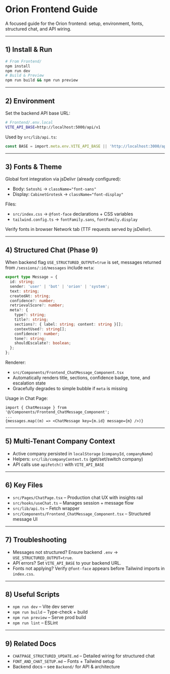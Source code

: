 # Orion Frontend Guide

A focused guide for the Orion frontend: setup, environment, fonts, structured chat, and API wiring.

---

## 1) Install & Run

```bash
# From Frontend/
npm install
npm run dev
# Build & Preview
npm run build && npm run preview
```

---

## 2) Environment

Set the backend API base URL:

```bash
# Frontend/.env.local
VITE_API_BASE=http://localhost:5000/api/v1
```

Used by `src/lib/api.ts`:
```ts
const BASE = import.meta.env.VITE_API_BASE || 'http://localhost:3000/api/v1';
```

---

## 3) Fonts & Theme

Global font integration via jsDelivr (already configured):

- Body: `Satoshi` → `className="font-sans"`
- Display: `CabinetGrotesk` → `className="font-display"`

Files:
- `src/index.css` → `@font-face` declarations + CSS variables
- `tailwind.config.ts` → `fontFamily.sans`, `fontFamily.display`

Verify fonts in browser Network tab (TTF requests served by jsDelivr).

---

## 4) Structured Chat (Phase 9)

When backend flag `USE_STRUCTURED_OUTPUT=true` is set, messages returned from `/sessions/:id/messages` include `meta`:

```ts
export type Message = {
  id: string;
  sender: 'user' | 'bot' | 'orion' | 'system';
  text: string;
  createdAt: string;
  confidence?: number;
  retrievalScore?: number;
  meta?: {
    type?: string;
    title?: string;
    sections?: { label: string; content: string }[];
    contextUsed?: string[];
    confidence?: number;
    tone?: string;
    shouldEscalate?: boolean;
  };
};
```

Renderer:
- `src/Components/Frontend_ChatMessage_Component.tsx`
- Automatically renders title, sections, confidence badge, tone, and escalation state
- Gracefully degrades to simple bubble if `meta` is missing

Usage in Chat Page:
```tsx
import { ChatMessage } from '@/Components/Frontend_ChatMessage_Component';
...
{messages.map((m) => <ChatMessage key={m.id} message={m} />)}
```

---

## 5) Multi-Tenant Company Context

- Active company persisted in `localStorage` (`companyId`, `companyName`)
- Helpers: `src/lib/companyContext.ts` (get/set/switch company)
- API calls use `apiFetch()` with `VITE_API_BASE`

---

## 6) Key Files

- `src/Pages/ChatPage.tsx` – Production chat UX with insights rail
- `src/hooks/useChat.ts` – Manages session + message flow
- `src/lib/api.ts` – Fetch wrapper
- `src/Components/Frontend_ChatMessage_Component.tsx` – Structured message UI

---

## 7) Troubleshooting

- Messages not structured? Ensure backend `.env` → `USE_STRUCTURED_OUTPUT=true`.
- API errors? Set `VITE_API_BASE` to your backend URL.
- Fonts not applying? Verify `@font-face` appears before Tailwind imports in `index.css`.

---

## 8) Useful Scripts

- `npm run dev` – Vite dev server
- `npm run build` – Type-check + build
- `npm run preview` – Serve prod build
- `npm run lint` – ESLint

---

## 9) Related Docs

- `CHATPAGE_STRUCTURED_UPDATE.md` – Detailed wiring for structured chat
- `FONT_AND_CHAT_SETUP.md` – Fonts + Tailwind setup
- Backend docs – see `Backend/` for API & architecture